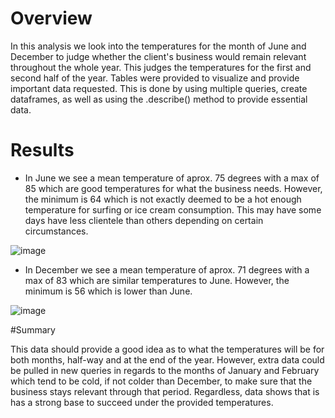 # Overview
In this analysis we look into the temperatures for the month of June and December to judge whether the client's business would remain relevant throughout the whole year. This judges the temperatures for the first and second half of the year. Tables were provided to visualize and provide important data requested. This is done by using multiple queries, create dataframes, as well as using the .describe() method to provide essential data. 

# Results
* In June we see a mean temperature of aprox. 75 degrees with a max of 85 which are good temperatures for what the business needs. However, the minimum is 64 which is not exactly deemed to be a hot enough temperature for surfing or ice cream consumption. This may have some days have less clientele than others depending on certain circumstances.

![image](https://user-images.githubusercontent.com/104467610/178868326-93a94fd4-99a2-4932-9ab4-c07ddd7e4e17.png)

* In December we see a mean temperature of aprox. 71 degrees with a max of 83 which are similar temperatures to June. However, the minimum is 56 which is lower than June.

![image](https://user-images.githubusercontent.com/104467610/178868774-60427be7-f939-4a38-8e7d-f431f163bcab.png)

#Summary

This data should provide a good idea as to what the temperatures will be for both months, half-way and at the end of the year. However, extra data could be pulled in new queries in regards to the months of January and February which tend to be cold, if not colder than December, to make sure that the business stays relevant through that period. Regardless, data shows that is has a strong base to succeed under the provided temperatures. 
